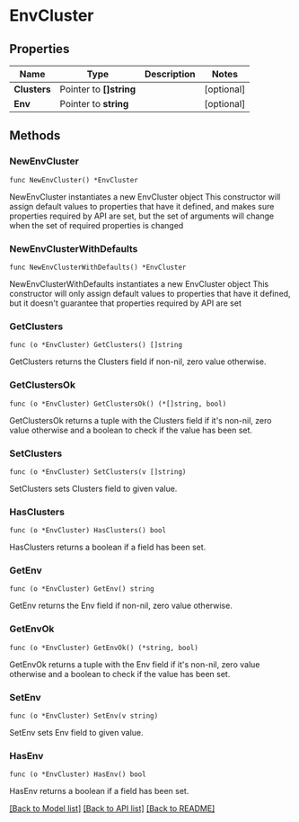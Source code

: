 # EnvCluster

## Properties

Name | Type | Description | Notes
------------ | ------------- | ------------- | -------------
**Clusters** | Pointer to **[]string** |  | [optional] 
**Env** | Pointer to **string** |  | [optional] 

## Methods

### NewEnvCluster

`func NewEnvCluster() *EnvCluster`

NewEnvCluster instantiates a new EnvCluster object
This constructor will assign default values to properties that have it defined,
and makes sure properties required by API are set, but the set of arguments
will change when the set of required properties is changed

### NewEnvClusterWithDefaults

`func NewEnvClusterWithDefaults() *EnvCluster`

NewEnvClusterWithDefaults instantiates a new EnvCluster object
This constructor will only assign default values to properties that have it defined,
but it doesn't guarantee that properties required by API are set

### GetClusters

`func (o *EnvCluster) GetClusters() []string`

GetClusters returns the Clusters field if non-nil, zero value otherwise.

### GetClustersOk

`func (o *EnvCluster) GetClustersOk() (*[]string, bool)`

GetClustersOk returns a tuple with the Clusters field if it's non-nil, zero value otherwise
and a boolean to check if the value has been set.

### SetClusters

`func (o *EnvCluster) SetClusters(v []string)`

SetClusters sets Clusters field to given value.

### HasClusters

`func (o *EnvCluster) HasClusters() bool`

HasClusters returns a boolean if a field has been set.

### GetEnv

`func (o *EnvCluster) GetEnv() string`

GetEnv returns the Env field if non-nil, zero value otherwise.

### GetEnvOk

`func (o *EnvCluster) GetEnvOk() (*string, bool)`

GetEnvOk returns a tuple with the Env field if it's non-nil, zero value otherwise
and a boolean to check if the value has been set.

### SetEnv

`func (o *EnvCluster) SetEnv(v string)`

SetEnv sets Env field to given value.

### HasEnv

`func (o *EnvCluster) HasEnv() bool`

HasEnv returns a boolean if a field has been set.


[[Back to Model list]](../README.md#documentation-for-models) [[Back to API list]](../README.md#documentation-for-api-endpoints) [[Back to README]](../README.md)



